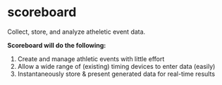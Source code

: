 scoreboard
==========

Collect, store, and analyze atheletic event data.


**Scoreboard will do the following:**  
1. Create and manage athletic events with little effort  
2. Allow a wide range of (existing) timing devices to enter data (easily)  
3. Instantaneously store & present generated data for real-time results  
